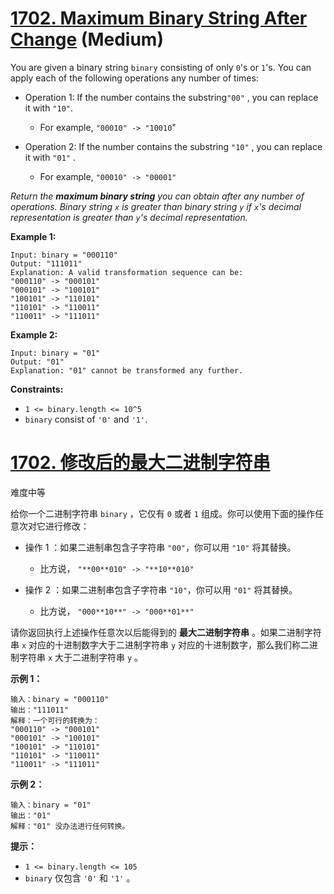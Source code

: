 # [1702. Maximum Binary String After Change](https://leetcode.com/problems/maximum-binary-string-after-change/description/) (Medium)


You are given a binary string `binary` consisting of only `0`'s or `1`'s. You can apply each of the following operations any number of times:

- Operation 1: If the number contains the substring`"00"` , you can replace it with `"10"`.

  - For example, `"00010" -> "10010`"

- Operation 2: If the number contains the substring `"10"` , you can replace it with `"01"` .

  - For example, `"00010" -> "00001"`

*Return the **maximum binary string** you can obtain after any number of operations. Binary string `x` is greater than binary string `y` if `x`'s decimal representation is greater than `y`'s decimal representation.*

 

**Example 1:**

```
Input: binary = "000110"
Output: "111011"
Explanation: A valid transformation sequence can be:
"000110" -> "000101" 
"000101" -> "100101" 
"100101" -> "110101" 
"110101" -> "110011" 
"110011" -> "111011"
```

**Example 2:**

```
Input: binary = "01"
Output: "01"
Explanation: "01" cannot be transformed any further.
```

 

**Constraints:**

- `1 <= binary.length <= 10^5`
- `binary` consist of `'0'` and `'1'`.



# [1702. 修改后的最大二进制字符串](https://leetcode-cn.com/problems/maximum-binary-string-after-change/)

难度中等

给你一个二进制字符串 `binary` ，它仅有 `0` 或者 `1` 组成。你可以使用下面的操作任意次对它进行修改：

- 操作 1 ：如果二进制串包含子字符串 `"00"`，你可以用 `"10"` 将其替换。

  - 比方说， `"**00**010" -> "**10**010"`

- 操作 2 ：如果二进制串包含子字符串 `"10"`，你可以用 `"01"` 将其替换。

  - 比方说， `"000**10**" -> "000**01**"`

请你返回执行上述操作任意次以后能得到的 **最大二进制字符串** 。如果二进制字符串 `x` 对应的十进制数字大于二进制字符串 `y` 对应的十进制数字，那么我们称二进制字符串 `x` 大于二进制字符串 `y` 。

 

**示例 1：**

```
输入：binary = "000110"
输出："111011"
解释：一个可行的转换为：
"000110" -> "000101" 
"000101" -> "100101" 
"100101" -> "110101" 
"110101" -> "110011" 
"110011" -> "111011"
```

**示例 2：**

```
输入：binary = "01"
输出："01"
解释："01" 没办法进行任何转换。
```

 

**提示：**

- `1 <= binary.length <= 105`
- `binary` 仅包含 `'0'` 和 `'1'` 。

